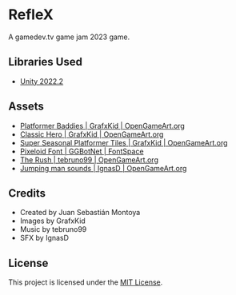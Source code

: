 # RefleX

A gamedev.tv game jam 2023 game.

## Libraries Used

- [Unity 2022.2](https://unity.com/)

## Assets

- [Platformer Baddies | GrafxKid | OpenGameArt.org](https://opengameart.org/content/platformer-baddies)
- [Classic Hero | GrafxKid | OpenGameArt.org](https://opengameart.org/content/classic-hero)
- [Super Seasonal Platformer Tiles | GrafxKid | OpenGameArt.org](https://opengameart.org/content/super-seasonal-platformer-tiles)
- [Pixeloid Font | GGBotNet | FontSpace](https://www.fontspace.com/pixeloid-font-f69232)
- [The Rush | tebruno99 | OpenGameArt.org](https://opengameart.org/content/the-rush)
- [Jumping man sounds | IgnasD | OpenGameArt.org](https://opengameart.org/content/jumping-man-sounds)

## Credits

- Created by Juan Sebastián Montoya
- Images by GrafxKid
- Music by tebruno99
- SFX by IgnasD

## License

This project is licensed under the [MIT License](https://opensource.org/licenses/MIT).
